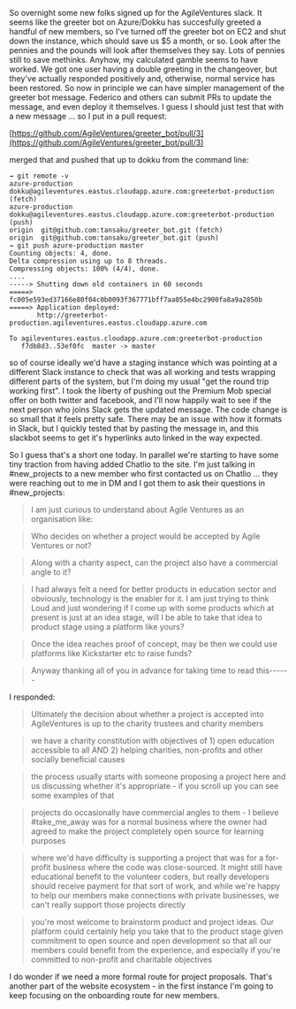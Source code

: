 So overnight some new folks signed up for the AgileVentures slack.  It seems like the greeter bot on Azure/Dokku has succesfully greeted a handful of new members, so I've turned off the greeter bot on EC2 and shut down the instance, which should save us $5 a month, or so.  Look after the pennies and the pounds will look after themselves they say.  Lots of pennies still to save methinks.  Anyhow, my calculated gamble seems to have worked.  We got one user having a double greeting in the changeover, but they've actually responded positively and, otherwise, normal service has been restored.  So now in principle we can have simpler management of the greeter bot message.  Federico and others can submit PRs to update the message, and even deploy it themselves.  I guess I should just test that with a new message ... so I put in a pull request:

[https://github.com/AgileVentures/greeter_bot/pull/3](https://github.com/AgileVentures/greeter_bot/pull/3)

merged that and pushed that up to dokku from the command line:

```
→ git remote -v
azure-production	dokku@agileventures.eastus.cloudapp.azure.com:greeterbot-production (fetch)
azure-production	dokku@agileventures.eastus.cloudapp.azure.com:greeterbot-production (push)
origin	git@github.com:tansaku/greeter_bot.git (fetch)
origin	git@github.com:tansaku/greeter_bot.git (push)
→ git push azure-production master
Counting objects: 4, done.
Delta compression using up to 8 threads.
Compressing objects: 100% (4/4), done.
....
-----> Shutting down old containers in 60 seconds
=====> fc005e593ed37166e80f04c0b0093f367771bff7aa055e4bc2900fa8a9a2850b
=====> Application deployed:
       http://greeterbot-production.agileventures.eastus.cloudapp.azure.com

To agileventures.eastus.cloudapp.azure.com:greeterbot-production
   f7db8d3..53ef0fc  master -> master
```

so of course ideally we'd have a staging instance which was pointing at a different Slack instance to check that was all working and tests wrapping different parts of the system, but I'm doing my usual "get the round trip working first".  I took the liberty of pushing out the Premium Mob special offer on both twitter and facebook, and I'll now happily wait to see if the next person who joins Slack gets the updated message.  The code change is so small that it feels pretty safe.  There may be an issue with how it formats in Slack, but I quickly tested that by pasting the message in, and this slackbot seems to get it's hyperlinks auto linked in the way expected.

So I guess that's a short one today.  In parallel we're starting to have some tiny traction from having added Chatlio to the site.  I'm just talking in #new_projects to a new member who first contacted us on Chatlio ... they were reaching out to me in DM and I got them to ask their questions in #new_projects:

> I am just curious to understand about Agile Ventures as an organisation like:

> Who decides on whether a project would be accepted by Agile Ventures or not?

> Along with a charity aspect, can the project also have a commercial angle to it?

> I had always felt a need for better products in education sector and obviously, technology is the enabler for it. I am just trying to think Loud and just wondering if I come up with some products which at present is just at an idea stage, will I be able to take that idea to product stage using a platform like yours?

> Once the idea reaches proof of concept, may be then we could use platforms like Kickstarter etc to raise funds?

> Anyway thanking all of you in advance for taking time to read  this------

I responded:

> Ultimately the decision about whether a project is accepted into AgileVentures is up to the charity trustees and charity members

> we have a charity constitution with objectives of 1) open education accessible to all AND 2) helping charities, non-profits and other socially beneficial causes

> the process usually starts with someone proposing a project here and us discussing whether it's appropriate - if you scroll up you can see some examples of that

> projects do occasionally have commercial angles to them - I believe #take_me_away was for a normal business where the owner had agreed to make the project completely open source for learning purposes

> where we'd have difficulty is supporting a project that was for a for-profit business where the code was close-sourced.  It might still have educational benefit to the volunteer coders, but really developers should receive payment for that sort of work, and while we're happy to help our members make connections with private businesses, we can't really support those projects directly

> you're most welcome to brainstorm product and project ideas.  Our platform could certainly help you take that to the product stage given commitment to open source and open development so that all our members could benefit from the experience, and especially if you're committed to non-profit and charitable objectives

I do wonder if we need a more formal route for project proposals.  That's another part of the website ecosystem - in the first instance I'm going to keep focusing on the onboarding route for new members.
